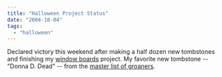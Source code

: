 ```yaml
---
title: "Halloween Project Status"
date: "2004-10-04"
tags: 
  - "halloween"
---
```


Declared victory this weekend after making a half dozen new tombstones and finishing my [window boards](http://www.theludwigs.com/archives/001526.html) project. My favorite new tombstone -- "Donna D. Dead" -- from the [master list of groaners](http://www.beautifulstuff.org/archives/000161.html#000161).

